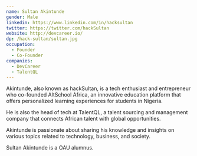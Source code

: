 ```yaml
---
name: Sultan Akintunde
gender: Male
linkedin: https://www.linkedin.com/in/hacksultan
twitter: https://twitter.com/hackSultan
website: http://devcareer.io/
dp: /hack-sultan/sultan.jpg
occupation:
  - Founder
  - Co-Founder
companies:
  - DevCareer
  - TalentQL
---
```


Akintunde, also known as hackSultan, is a tech enthusiast and entrepreneur who co-founded AltSchool Africa, an innovative education platform that offers personalized learning experiences for students in Nigeria.

He is also the head of tech at TalentQL, a talent sourcing and management company that connects African talent with global opportunities.

Akintunde is passionate about sharing his knowledge and insights on various topics related to technology, business, and society.

Sultan Akintunde is a OAU alumnus.
